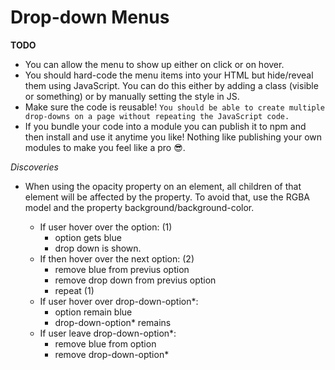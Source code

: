 # Drop-down Menus

**TODO**

- You can allow the menu to show up either on click or on hover.
- You should hard-code the menu items into your HTML but
  hide/reveal them using JavaScript. You can do this either by
  adding a class (visible or something) or by manually setting the
  style in JS.
- Make sure the code is reusable! `You should be able to create multiple drop-downs on a page without repeating the JavaScript code.`
- If you bundle your code into a module you can publish it to npm
  and then install and use it anytime you like! Nothing like publishing your own
  modules to make you feel like a pro 😎.

_Discoveries_

- When using the opacity property on an element, all children of that element will be affected by the property. To avoid that, use the RGBA model and the property background/background-color.

  - If user hover over the option: (1)
    - option gets blue
    - drop down is shown.
  - If then hover over the next option: (2)
    - remove blue from previus option
    - remove drop down from previus option
    - repeat (1)
  - If user hover over drop-down-option\*:
    - option remain blue
    - drop-down-option\* remains
  - If user leave drop-down-option\*:
    - remove blue from option
    - remove drop-down-option\*
